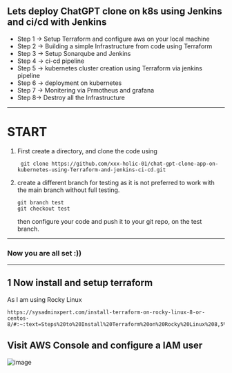 ## Lets deploy ChatGPT clone on k8s using Jenkins and ci/cd with Jenkins

- Step 1 → Setup Terraform and configure aws on your local machine
- Step 2 → Building a simple Infrastructure from code using Terraform
- Step 3 → Setup Sonarqube and Jenkins
- Step 4 → ci-cd pipeline
- Step 5 → kubernetes cluster creation using Terraform via jenkins pipeline
- Step 6 → deployment on kubernetes
- Step 7 → Monitering via Prmotheus and grafana
- Step 8→ Destroy all the Infrastructure
---------------------------------------------------------------------

# START
1. First create a directory, and clone the code using
   ```
    git clone https://github.com/xxx-holic-01/chat-gpt-clone-app-on-kubernetes-using-Terraform-and-jenkins-ci-cd.git 
   ```
2. create a different branch for testing as it is not preferred to work with the main branch without full testing.
   ```
   git branch test
   git checkout test
   ```
   then configure your code and push it to your git repo, on the test branch.
----------------------------------------------------------------------

### Now you are all set :))

-------------------------------------------------------------

## 1 Now install and setup terraform
As I am using Rocky Linux 
```
https://sysadminxpert.com/install-terraform-on-rocky-linux-8-or-centos-8/#:~:text=Steps%20to%20Install%20Terraform%20on%20Rocky%20Linux%208,5%3A%20Install%20Terraform%20Step%206%3A%20Verify%20the%20Installation
```
## Visit AWS Console and configure a IAM user 
![image](https://github.com/xxx-holic-01/chat-gpt-clone-app-on-kubernetes-using-Terraform-and-jenkins-ci-cd/assets/101506676/a0a6598d-fd1f-4810-ab15-eecce429fcbc)



   
